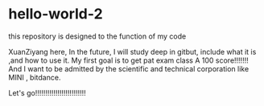 # hello-world-2
this repository is designed to the function of my code

XuanZiyang here,
In the future, I will study deep in gitbut, include what it is ,and how to use it.
My first goal is to get pat exam class A 100 score!!!!!!!
And I want to be admitted by the scientific and technical corporation like MINI , bitdance.

Let's go!!!!!!!!!!!!!!!!!!!!!!!!!
